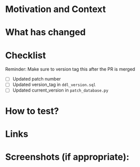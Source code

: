 # Motivation and Context
<!--- Why is this change required? What problem does it solve? -->

# What has changed
<!--- What code changes has been made -->
<!--- Has there been any refactoring -->
<!--- What tests have been written -->

# Checklist
Reminder: Make sure to version tag this after the PR is merged
* [ ] Updated patch number
* [ ] Updated version_tag in `ddl_version.sql`
* [ ] Updated current_version in `patch_database.py`

# How to test?
<!--- Describe in detail how you tested your changes. -->
<!--- Include details of your testing environment, and the tests you ran to see how your change affects other areas of the code, etc. -->
<!--- Are there any automated tests that mean changes don't need to be manually changed -->

# Links
<!--- Add any links to issues (trello, github issues) -->
<!--- Links to any documentation -->
<!--- Links to any related PRs -->

# Screenshots (if appropriate):